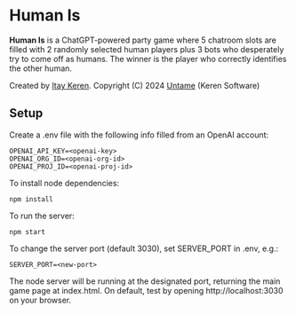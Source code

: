 # Human Is
<b>Human Is</b> is a ChatGPT-powered party game where 5 chatroom slots are filled with 2 randomly selected human players plus 3 bots who desperately try to come off as humans. The winner is the player who correctly identifies the other human.

Created by [Itay Keren](https://untame.com/itay). Copyright (C) 2024 [Untame](https://untame.com) (Keren Software)

## Setup
Create a .env file with the following info filled from an OpenAI account:
```
OPENAI_API_KEY=<openai-key>
OPENAI_ORG_ID=<openai-org-id>
OPENAI_PROJ_ID=<openai-proj-id>
```

To install node dependencies:
```
npm install 
```

To run the server:
```
npm start 
```

To change the server port (default 3030), set SERVER_PORT in .env, e.g.:
```
SERVER_PORT=<new-port>
```

The node server will be running at the designated port, returning the main game page at index.html. On default, test by opening http://localhost:3030 on your browser.

